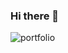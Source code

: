 ### Hi there 👋
![portfolio](https://github.com/imdSaurabh22/imdSaurabh22/assets/149091345/a60753b4-feed-46ae-889b-a666370b4031)

<!--
**imdSaurabh22/imdSaurabh22** is a ✨ _special_ ✨ repository because its `README.md` (this file) appears on your GitHub profile.

Here are some ideas to get you started:

- 🔭 I’m currently working on ...
- 🌱 I’m currently learning ...
- 👯 I’m looking to collaborate on ...
- 🤔 I’m looking for help with ...
- 💬 Ask me about ...
- 📫 How to reach me: ...
- 😄 Pronouns: ...
- ⚡ Fun fact: ...
-->
